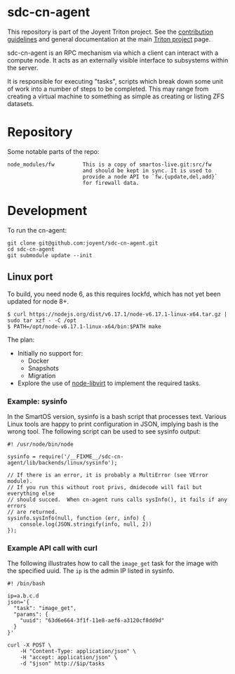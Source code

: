 <!--
    This Source Code Form is subject to the terms of the Mozilla Public
    License, v. 2.0. If a copy of the MPL was not distributed with this
    file, You can obtain one at http://mozilla.org/MPL/2.0/.
-->

<!--
    Copyright 2019 Joyent, Inc.
-->

# sdc-cn-agent

This repository is part of the Joyent Triton project. See the [contribution
guidelines](https://github.com/joyent/triton/blob/master/CONTRIBUTING.md)
and general documentation at the main
[Triton project](https://github.com/joyent/triton) page.

sdc-cn-agent is an RPC mechanism via which a client can interact with a
compute node. It acts as an externally visible interface to subsystems within
the server. 

It is responsible for executing "tasks", scripts which break down some
unit of work into a number of steps to be completed.  This may range
from creating a virtual machine to something as simple as creating or listing
ZFS datasets.


# Repository

Some notable parts of the repo:

    node_modules/fw         This is a copy of smartos-live.git:src/fw
                            and should be kept in sync. It is used to
                            provide a node API to `fw.{update,del,add}`
                            for firewall data.


# Development

To run the cn-agent:

    git clone git@github.com:joyent/sdc-cn-agent.git
    cd sdc-cn-agent
    git submodule update --init

## Linux port

To build, you need node 6, as this requires lockfd, which has not yet been
updated for node 8+.

```
$ curl https://nodejs.org/dist/v6.17.1/node-v6.17.1-linux-x64.tar.gz | sudo tar xzf - -C /opt
$ PATH=/opt/node-v6.17.1-linux-x64/bin:$PATH make
```

The plan:

- Initially no support for:
  - Docker
  - Snapshots
  - Migration
- Explore the use of [node-libvirt](https://github.com/hooklift/node-libvirt) to
  implement the required tasks.

### Example: sysinfo

In the SmartOS version, sysinfo is a bash script that processes text.  Various
Linux tools are happy to print configuration in JSON, implying bash is the wrong
tool.  The following script can be used to see sysinfo output:

```
#! /usr/node/bin/node

sysinfo = require('/__FIXME__/sdc-cn-agent/lib/backends/linux/sysinfo');

// If there is an error, it is probably a MultiError (see VError module).
// If you run this without root privs, dmidecode will fail but everything else
// should succed.  When cn-agent runs calls sysInfo(), it fails if any errors
// are returned.
sysinfo.sysInfo(null, function (err, info) {
    console.log(JSON.stringify(info, null, 2))
});
```

### Example API call with curl

The following illustrates how to call the `image_get` task for the image with
the specified uuid.  The `ip` is the admin IP listed in sysinfo.

```
#! /bin/bash

ip=a.b.c.d
json='{
  "task": "image_get",
  "params": {
    "uuid": "63d6e664-3f1f-11e8-aef6-a3120cf8dd9d"
  }
}'

curl -X POST \
    -H "Content-Type: application/json" \
    -H "accept: application/json" \
    -d "$json" http://$ip/tasks
```

